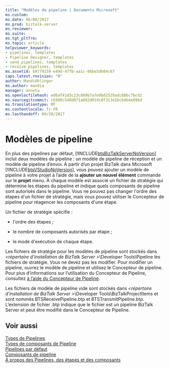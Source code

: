 ```yaml
---
title: "Modèles de pipeline | Documents Microsoft"
ms.custom: 
ms.date: 06/08/2017
ms.prod: biztalk-server
ms.reviewer: 
ms.suite: 
ms.tgt_pltfrm: 
ms.topic: article
helpviewer_keywords:
- pipelines, templates
- Pipeline Designer, templates
- send pipelines, templates
- receive pipelines, templates
ms.assetid: b9779159-e49d-47fb-aa1c-06be5d604c67
caps.latest.revision: "9"
author: MandiOhlinger
ms.author: mandia
manager: anneta
ms.openlocfilehash: ed6af41d3c23c889b7a7e9bd2529adc80bc7bcd2
ms.sourcegitcommit: cb908c540d8f1a692d01dc8f313e16cb4b4e696d
ms.translationtype: MT
ms.contentlocale: fr-FR
ms.lasthandoff: 09/20/2017
---
```

# <a name="pipeline-templates"></a>Modèles de pipeline
En plus des pipelines par défaut, [!INCLUDE[btsBizTalkServerNoVersion](../includes/btsbiztalkservernoversion-md.md)] inclut deux modèles de pipeline : un modèle de pipeline de réception et un modèle de pipeline d’envoi. À partir d’un projet BizTalk dans Microsoft [!INCLUDE[btsVStudioNoVersion](../includes/btsvstudionoversion-md.md)], vous pouvez ajouter un modèle de pipeline à votre projet à l’aide de la **ajouter un nouvel élément** commande sur le **projet** menu. À chaque modèle est associé un fichier de stratégie qui détermine les étapes du pipeline et indique quels composants de pipeline sont autorisés dans le pipeline. Vous ne pouvez pas changer l'ordre des étapes d'un fichier de stratégie, mais vous pouvez utiliser le Concepteur de pipeline pour réagencer les composants d'une étape.  
  
 Un fichier de stratégie spécifie :  
  
-   l'ordre des étapes ;  
  
-   le nombre de composants autorisés par étape ;  
  
-   le mode d'exécution de chaque étape.  
  
 Les fichiers de stratégie pour les modèles de pipeline sont stockés dans  *\<répertoire d’installation de BizTalk Server >*\Developer Tools\Pipeline les fichiers de stratégie. Vous ne devez pas les modifier. Pour modifier un pipeline, ouvrez le modèle de pipeline et utilisez le Concepteur de pipeline. Pour plus d’informations sur l’utilisation du Concepteur de Pipeline, consultez [à l’aide du Concepteur de Pipeline](../core/using-pipeline-designer.md).  
  
 Les fichiers de modèle de pipeline vide sont stockés dans  *\<répertoire d’installation de BizTalk Server >*\Developer Tools\BizTalkProjectItems et sont nommés BTSReceivePipeline.btp et BTSTransmitPipeline.btp. L’extension de fichier .btp indique que le fichier est un pipeline BizTalk Server et peut être modifié dans le Concepteur de Pipeline.  
  
## <a name="see-also"></a>Voir aussi  
 [Types de Pipelines](../core/types-of-pipelines.md)   
 [Types de composants de Pipeline](../core/types-of-pipeline-components.md)   
 [Pipelines par défaut](../core/default-pipelines.md)   
 [Composants de pipeline](../core/pipeline-components.md)   
 [À propos des Pipelines, des étapes et des composants](../core/about-pipelines-stages-and-components.md)
